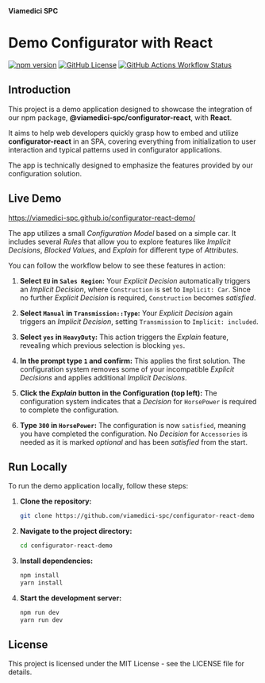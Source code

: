 <div>
  <strong>Viamedici SPC</strong>
</div>

# Demo Configurator with React

[![npm version](https://img.shields.io/badge/Live-Demo-green)](https://viamedici-spc.github.io/configurator-react-demo/)
[![GitHub License](https://img.shields.io/github/license/viamedici-spc/configurator-react-demo)](https://github.com/viamedici-spc/configurator-react-demo/blob/main/LICENSE)
[![GitHub Actions Workflow Status](https://img.shields.io/github/actions/workflow/status/viamedici-spc/configurator-react-demo/deploy.yml?branch=main)](https://github.com/viamedici-spc/configurator-react-demo/actions/workflows/deploy.yml?query=branch%3Amain)

## Introduction

This project is a demo application designed to showcase the integration of our npm package,
**@viamedici-spc/configurator-react**, with **React**.

It aims to help web developers quickly grasp how to embed and utilize **configurator-react** in an SPA,
covering everything from initialization to user interaction and typical patterns used in configurator applications.

The app is technically designed to emphasize the features provided by our configuration solution.

## Live Demo

https://viamedici-spc.github.io/configurator-react-demo/

The app utilizes a small _Configuration Model_ based on a simple car. It includes several _Rules_ that allow you to
explore features like _Implicit Decisions_, _Blocked Values_, and _Explain_ for different type of _Attributes_.

You can follow the workflow below to see these features in action:

1. **Select `EU` in `Sales Region`:** Your _Explicit Decision_ automatically triggers an _Implicit Decision_, where
   `Construction` is set to `Implicit: Car`. Since no further _Explicit Decision_ is required, `Construction` becomes
   _satisfied_.

2. **Select `Manual` in `Transmission::Type`:** Your _Explicit Decision_ again triggers an _Implicit Decision_, setting
   `Transmission` to `Implicit: included`.

3. **Select `yes` in `HeavyDuty`:** This action triggers the _Explain_ feature, revealing which previous selection is
   blocking `yes`.

4. **In the prompt type `1` and confirm:** This applies the first solution. The configuration system removes some of
   your incompatible
   _Explicit Decisions_ and applies additional _Implicit Decisions_.

5. **Click the _Explain_ button in the Configuration (top left):** The configuration system indicates that a _Decision_
   for `HorsePower` is required to complete the configuration.

6. **Type `300` in `HorsePower`:** The configuration is now `satisfied`, meaning you have completed the configuration.
   No _Decision_ for `Accessories` is needed as it is marked _optional_ and has been _satisfied_ from the start.

## Run Locally

To run the demo application locally, follow these steps:

1. **Clone the repository:**
    ```bash
    git clone https://github.com/viamedici-spc/configurator-react-demo
    ```

2. **Navigate to the project directory:**
    ```bash
    cd configurator-react-demo
    ```

3. **Install dependencies:**
   ```bash
   npm install
   yarn install
   ```

4. **Start the development server:**
   ```bash
   npm run dev
   yarn run dev
   ```

## License

This project is licensed under the MIT License - see the LICENSE file for details.